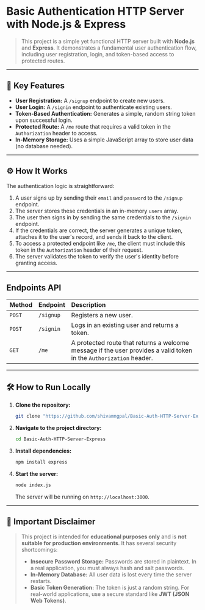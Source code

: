 # Basic Authentication HTTP Server with Node.js & Express

> This project is a simple yet functional HTTP server built with **Node.js** and **Express**. It demonstrates a fundamental user authentication flow, including user registration, login, and token-based access to protected routes.

---

## 🚀 Key Features

* **User Registration:** A `/signup` endpoint to create new users.
* **User Login:** A `/signin` endpoint to authenticate existing users.
* **Token-Based Authentication:** Generates a simple, random string token upon successful login.
* **Protected Route:** A `/me` route that requires a valid token in the `Authorization` header to access.
* **In-Memory Storage:** Uses a simple JavaScript array to store user data (no database needed).

---

## ⚙️ How It Works

The authentication logic is straightforward:

1.  A user signs up by sending their `email` and `password` to the `/signup` endpoint.
2.  The server stores these credentials in an in-memory `users` array.
3.  The user then signs in by sending the same credentials to the `/signin` endpoint.
4.  If the credentials are correct, the server generates a unique token, attaches it to the user's record, and sends it back to the client.
5.  To access a protected endpoint like `/me`, the client must include this token in the `Authorization` header of their request.
6.  The server validates the token to verify the user's identity before granting access.

---

## Endpoints API

| Method | Endpoint   | Description                                                                                                    |
| :----- | :--------- | :------------------------------------------------------------------------------------------------------------- |
| `POST` | `/signup`  | Registers a new user.                                                                                          |
| `POST` | `/signin`  | Logs in an existing user and returns a token.                                                                  |
| `GET`  | `/me`      | A protected route that returns a welcome message if the user provides a valid token in the `Authorization` header. |

---

## 🛠️ How to Run Locally

1.  **Clone the repository:**
    ```bash
    git clone "https://github.com/shivamngpal/Basic-Auth-HTTP-Server-Express"
    ```

2.  **Navigate to the project directory:**
    ```bash
    cd Basic-Auth-HTTP-Server-Express
    ```

3.  **Install dependencies:**
    ```bash
    npm install express
    ```

4.  **Start the server:**
    ```bash
    node index.js
    ```
    The server will be running on `http://localhost:3000`.

---

## 🚨 Important Disclaimer

> This project is intended for **educational purposes only** and is **not suitable for production environments**. It has several security shortcomings:
>
> * **Insecure Password Storage:** Passwords are stored in plaintext. In a real application, you must always hash and salt passwords.
> * **In-Memory Database:** All user data is lost every time the server restarts.
> * **Basic Token Generation:** The token is just a random string. For real-world applications, use a secure standard like **JWT (JSON Web Tokens)**.
